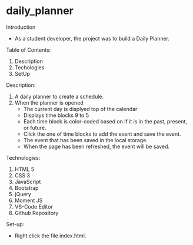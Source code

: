 # daily_planner

Introduction
*  As a student developer, the project was to build a Daily Planner.

Table of Contents:
1.  Description
2.  Techologies
3.  SetUp

Description:
1.  A daily planner to create a schedule.
2.  When the planner is opened
    * The current day is displyed top of the calendar
    * Displays time blocks 9 to 5
    * Each time block is color-coded based on if it is in the past, present, or future.  
    * Click the one of time blocks to add the event and save the event.  
    * The event that has been saved in the local storage.  
    * When the page has been refreshed, the event will be saved.

Technologies:
1.  HTML 5
2.  CSS 3
3.  JavaScript
4.  Bootstrap
5.  jQuery
6.  Moment JS
6.  VS-Code Editor
7.  Github Repository

Set-up:
*  Right click the file index.html.  

